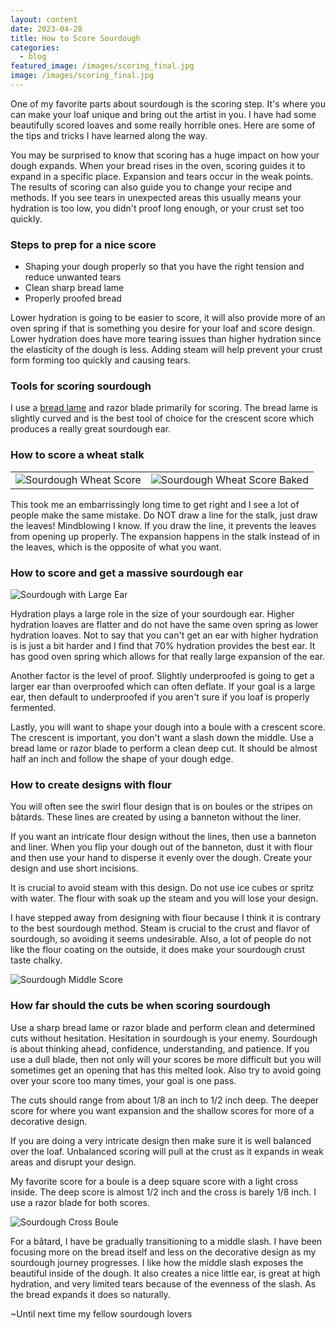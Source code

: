 ```yaml
---
layout: content
date: 2023-04-28
title: How to Score Sourdough
categories:
  - blog
featured_image: /images/scoring_final.jpg
image: /images/scoring_final.jpg
---
```


One of my favorite parts about sourdough is the scoring step. It's where you can make your loaf unique and bring out the artist in you. I have had some beautifully scored loaves and some really horrible ones. Here are some of the tips and tricks I have learned along the way.

You may be surprised to know that scoring has a huge impact on how your dough expands.
When your bread rises in the oven, scoring guides it to expand in a specific place. Expansion and tears occur in the weak points. The results of scoring can also guide you to change your recipe and methods. If you see tears in unexpected areas this usually means your hydration is too low, you didn't proof long enough, or your crust set too quickly.

### Steps to prep for a nice score

- Shaping your dough properly so that you have the right tension and reduce unwanted tears
- Clean sharp bread lame
- Properly proofed bread

Lower hydration is going to be easier to score, it will also provide more of an oven spring if that is something you desire for your loaf and score design. Lower hydration does have more tearing issues than higher hydration since the elasticity of the dough is less. Adding steam will help prevent your crust form forming too quickly and causing tears.

### Tools for scoring sourdough

I use a [bread lame](https://amzn.to/40Pce0G) and razor blade primarily for scoring. The bread lame is slightly curved and is the best tool of choice for the crescent score which produces a really great sourdough ear.

### How to score a wheat stalk

|                                                     |                                                                |
| --------------------------------------------------- | -------------------------------------------------------------- |
| ![Sourdough Wheat Score](/images/scoring_wheat.jpg) | ![Sourdough Wheat Score Baked](/images/scoring_wheatBaked.jpg) |

This took me an embarrissingly long time to get right and I see a lot of people make the same mistake. Do NOT draw a line for the stalk, just draw the leaves! Mindblowing I know. If you draw the line, it prevents the leaves from opening up properly. The expansion happens in the stalk instead of in the leaves, which is the opposite of what you want.

### How to score and get a massive sourdough ear

![Sourdough with Large Ear](/images/scoring_ear.jpg)

Hydration plays a large role in the size of your sourdough ear. Higher hydration loaves are flatter and do not have the same oven spring as lower hydration loaves. Not to say that you can't get an ear with higher hydration is is just a bit harder and I find that 70% hydration provides the best ear. It has good oven spring which allows for that really large expansion of the ear.

Another factor is the level of proof. Slightly underproofed is going to get a larger ear than overproofed which can often deflate. If your goal is a large ear, then default to underproofed if you aren't sure if you loaf is properly fermented.

Lastly, you will want to shape your dough into a boule with a crescent score. The crescent is important, you don't want a slash down the middle. Use a bread lame or razor blade to perform a clean deep cut. It should be almost half an inch and follow the shape of your dough edge.

### How to create designs with flour

You will often see the swirl flour design that is on boules or the stripes on bâtards. These lines are created by using a banneton without the liner.

If you want an intricate flour design without the lines, then use a banneton and liner. When you flip your dough out of the banneton, dust it with flour and then use your hand to disperse it evenly over the dough. Create your design and use short incisions.

It is crucial to avoid steam with this design. Do not use ice cubes or spritz with water. The flour with soak up the steam and you will lose your design.

I have stepped away from designing with flour because I think it is contrary to the best sourdough method. Steam is crucial to the crust and flavor of sourdough, so avoiding it seems undesirable. Also, a lot of people do not like the flour coating on the outside, it does make your sourdough crust taste chalky.

![Sourdough Middle Score](/images/scoring_middle.jpg)

### How far should the cuts be when scoring sourdough

Use a sharp bread lame or razor blade and perform clean and determined cuts without hesitation. Hesitation in sourdough is your enemy. Sourdough is about thinking ahead, confidence, understanding, and patience. If you use a dull blade, then not only will your scores be more difficult but you will sometimes get an opening that has this melted look. Also try to avoid going over your score too many times, your goal is one pass.

The cuts should range from about 1/8 an inch to 1/2 inch deep. The deeper score for where you want expansion and the shallow scores for more of a decorative design.

If you are doing a very intricate design then make sure it is well balanced over the loaf. Unbalanced scoring will pull at the crust as it expands in weak areas and disrupt your design.

My favorite score for a boule is a deep square score with a light cross inside. The deep score is almost 1/2 inch and the cross is barely 1/8 inch. I use a razor blade for both scores.

![Sourdough Cross Boule](/images/scoring_cross.jpg)

For a bâtard, I have be gradually transitioning to a middle slash. I have been focusing more on the bread itself and less on the decorative design as my sourdough journey progresses. I like how the middle slash exposes the beautiful inside of the dough. It also creates a nice little ear, is great at high hydration, and very limited tears because of the evenness of the slash. As the bread expands it does so naturally.

~Until next time my fellow sourdough lovers
